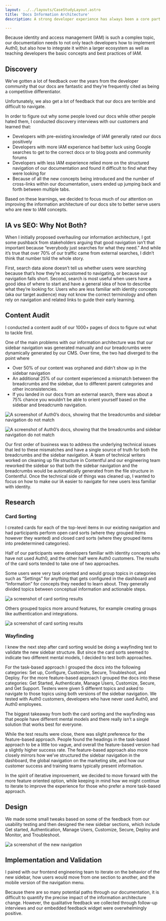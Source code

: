 ```yaml
---
layout: ../../layouts/CaseStudyLayout.astro
title: 'Docs Information Architecture'
description: A strong developer experience has always been a core part of Auth0’s DNA. Since our founding we have deliberately built a developer-first product and it continues to be a key part of our success to this day. Naturally, maintaining excellent developer documentation is an essential part of our strategy.

---
```


Because identity and access management (IAM) is such a complex topic, our documentation needs to not only teach developers how to implement Auth0, but also how to integrate it within a larger ecosystem as well as teaching developers the basic concepts and best practices of IAM.


## Discovery
We’ve gotten a lot of feedback over the years from the developer community that our docs are fantastic and they’re frequently cited as being a competitive differentiator.

Unfortunately, we also get a lot of feedback that our docs are terrible and difficult to navigate.

In order to figure out why some people loved our docs while other people hated them, I conducted discovery interviews with our customers and learned that:
- Developers with pre-existing knowledge of IAM generally rated our docs positively
- Developers with more IAM experience had better luck using Google searches to get to the correct docs or to blog posts and community forums
- Developers with less IAM experience relied more on the structured navigation of our documentation and found it difficult to find what they were looking for
- Because of all the new concepts being introduced and the number of cross-links within our documentation, users ended up jumping back and forth between multiple tabs. 

Based on these learnings, we decided to focus much of our attention on improving the information architecture of our docs site to better serve users who are new to IAM concepts.

## IA vs SEO: Why Not Both?
When I initially proposed overhauling our information architecture, I got some pushback from stakeholders arguing that good navigation isn’t that important because “everybody just searches for what they need.” And while it’s true that over 70% of our traffic came from external searches, I didn’t think that number told the whole story.

First, search data alone doesn’t tell us whether users were searching because that’s how they’re accustomed to navigating, or because our navigation falls short.
Second, search is most useful when users have a good idea of where to start and have a general idea of how to describe what they’re looking for. Users who are less familiar with identity concepts (aka our target audience) may not know the correct terminology and often rely on navigation and related links to guide their early learning.

## Content Audit
I conducted a content audit of our 1000+ pages of docs to figure out what to tackle first.

One of the main problems with our information architecture was that our sidebar navigation was generated manually and our breadcrumbs were dynamically generated by our CMS. Over time, the two had diverged to the point where 
- Over 50% of our content was orphaned and didn’t show up in the sidebar navigation
- An additional 25% of our content experienced a mismatch between the breadcrumbs and the sidebar, due to different parent categories and other inconsistencies.
- If you landed in our docs from an external search, there was about a 75% chance you wouldn’t be able to orient yourself based on the sidebar and breadcrumb navigation.

![A screenshot of Auth0’s docs, showing that the breadcrumbs and sidebar navigation do not match](/images/blog/docsia/sidebarmismatch.png)

![A screenshot of Auth0’s docs, showing that the breadcrumbs and sidebar navigation do not match](/images/blog/docsia/inconsistent-hierarchy.png)

Our first order of business was to address the underlying technical issues that led to these mismatches and have a single source of truth for both the breadcrumbs and the sidebar navigation. A team of technical writers worked on cleaning up file structure in Contentful and our engineering team reworked the sidebar so that both the sidebar navigation and the breadcrumbs would be automatically generated from the file structure in Contentful.
Once the technical side of things was cleaned up, I wanted to focus on how to make our IA easier to navigate for new users less familiar with identity.

## Research

### Card Sorting

I created cards for each of the top-level items in our existing navigation and had participants perform open card sorts (where they grouped items however they wanted) and closed card sorts (where they grouped items into predetermined categories). 

Half of our participants were developers familiar with identity concepts who have not used Auth0, and the other half were Auth0 customers.
The results of the card sorts tended to take one of two approaches.

Some users were very task oriented and would group topics in categories such as “Settings” for anything that gets configured in the dashboard and “Information” for concepts they needed to learn about. They generally divided topics between conceptual information and actionable steps.


 <img src="/images/docsia/taskCardSort.png" class="img-large" alt="a screenshot of card sorting results"/>


Others grouped topics more around features, for example creating groups like authentication and integrations.

 <img src="/images/docsia/featureCardSort.png" class="img-large" alt="a screenshot of card sorting results"/>

### Wayfinding

I knew the next step after card sorting would be doing a wayfinding test to validate the new sidebar structure. But since the card sorts seemed to indicate two different mental models, I decided to test both approaches.

For the task-based approach I grouped the docs into the following categories: Set up, Configure, Customize, Secure, Troubleshoot, and Deploy.
For the more feature-based approach I grouped the docs into these categories: Get Started, Authenticate, Manage Users, Customize, Secure, and Get Support.
Testers were given 5 different topics and asked to navigate to those topics using both versions of the sidebar navigation. We tested with Auth0 customers, developers who have never used Auth0, and Auth0 employees.

The biggest takeaway from both the card sorting and the wayfinding was that people have different mental models and there really isn’t a single solution that works best for everyone. 

While the test results were close, there was slight preference for the feature-based approach. People found the headings in the task-based approach to be a little too vague, and overall the feature-based version had a slightly higher success rate. The feature-based approach also more closely mirrors how we’ve structured the sidebar navigation in the dashboard, the global navigation on the marketing site, and how our customer success and training teams typically present information. 

In the spirit of iterative improvement, we decided to move forward with the more feature oriented option, while keeping in mind how we might continue to iterate to improve the experience for those who prefer a more task-based approach.

## Design

We made some small tweaks based on some of the feedback from our usability testing and then designed the new sidebar sections, which include Get started, Authentication, Manage Users, Customize, Secure, Deploy and Monitor, and Troubleshoot.

 <img src="/images/docsia/getStarted.png" class="img-large" alt="a screenshot of the new navigation"/>


## Implementation and Validation

I paired with our frontend engineering team to iterate on the behavior of the new sidebar, how users would move from one section to another, and the mobile version of the navigation menu.

Because there are so many potential paths through our documentation, it is difficult to quantify the precise impact of the information architecture change. However, the qualitative feedback we collected through follow-up interviews and our embedded feedback widget were overwhelmingly positive.

